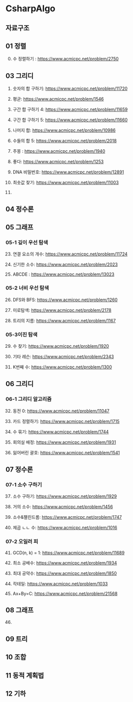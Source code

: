 # CsharpAlgo

## 자료구조
## 01 정렬
00. 수 정렬하기 : https://www.acmicpc.net/problem/2750

## 03 그리디
01. 숫자의 합 구하기: https://www.acmicpc.net/problem/11720

02. 평균: https://www.acmicpc.net/problem/1546

03. 구간 합 구하기 4: https://www.acmicpc.net/problem/11659

04. 구간 합 구하기 5: https://www.acmicpc.net/problem/11660

05. 나머지 합: https://www.acmicpc.net/problem/10986

06. 수들의 합 5: https://www.acmicpc.net/problem/2018

07. 주몽 : https://www.acmicpc.net/problem/1940

08. 좋다: https://www.acmicpc.net/problem/1253

09. DNA 비밀번호: https://www.acmicpc.net/problem/12891

10. 최솟값 찾기: https://www.acmicpc.net/problem/11003

11. 

## 04 정수론

## 05 그래프
### 05-1 깊이 우선 탐색
23. 연결 요소의 개수: https://www.acmicpc.net/problem/11724

24. 신기한 소수: https://www.acmicpc.net/problem/2023

25. ABCDE : https://www.acmicpc.net/problem/13023
### 05-2 너비 우선 탐색
26. DFS와 BFS: https://www.acmicpc.net/problem/1260

27. 미로탐색: https://www.acmicpc.net/problem/2178

28. 트리의 지름: https://www.acmicpc.net/problem/1167
### 05-3이진 탐색
29. 수 찾기: https://www.acmicpc.net/problem/1920

30. 기타 레슨: https://www.acmicpc.net/problem/2343

31. K번째 수: https://www.acmicpc.net/problem/1300

## 06 그리디
### 06-1 그리디 알고리즘

32. 동전 0: https://www.acmicpc.net/problem/11047

33. 카드 정렬하기: https://www.acmicpc.net/problem/1715

34. 수 묶기: https://www.acmicpc.net/problem/1744

35. 회의실 배정: https://www.acmicpc.net/problem/1931

36. 잃어버린 괄호: https://www.acmicpc.net/problem/1541

## 07 정수론
### 07-1 소수 구하기
37. 소수 구하기: https://www.acmicpc.net/problem/1929

38. 거의 소수: https://www.acmicpc.net/problem/1456

39. 소수&팰린드롬: https://www.acmicpc.net/problem/1747

40. 제곱 ㄴㄴ 수: https://www.acmicpc.net/problem/1016

### 07-2 오일러 피

41. GCD(n, k) = 1: https://www.acmicpc.net/problem/11689

42. 최소 공배수: https://www.acmicpc.net/problem/1934

43. 최대 공약수: https://www.acmicpc.net/problem/1850

44. 칵테일: https://www.acmicpc.net/problem/1033

45. Ax+By=C: https://www.acmicpc.net/problem/21568
## 08 그래프

46. 

## 09 트리

## 10 조합

## 11 동적 계획법

## 12 기하
